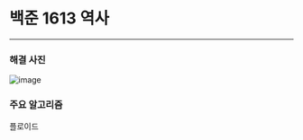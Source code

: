 # 백준 1613 역사

---

### 해결 사진

![image](https://user-images.githubusercontent.com/41224549/92902295-1c77c000-f45c-11ea-836c-09ba99475617.png)





### 주요 알고리즘

플로이드